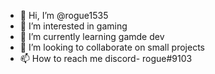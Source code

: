 - 👋 Hi, I’m @rogue1535
- 👀 I’m interested in gaming
- 🌱 I’m currently learning gamde dev
- 💞️ I’m looking to collaborate on small projects
- 📫 How to reach me discord- rogue#9103

<!---
rogue1535/rogue1535 is a ✨ special ✨ repository because its `README.md` (this file) appears on your GitHub profile.
You can click the Preview link to take a look at your changes.
--->
